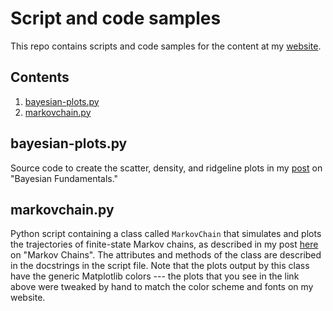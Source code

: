 # Script and code samples

This repo contains scripts and code samples for the content at my [website](https://mml.johnmyersmath.com).

## Contents

1. [bayesian-plots.py](https://github.com/jmyers7/project-scripts#bayesian-plotspy)
2. [markovchain.py](https://github.com/jmyers7/project-scripts##markovchainpy)

## bayesian-plots.py

Source code to create the scatter, density, and ridgeline plots in my [post](https://mml.johnmyersmath.com/probabilistic%20programming/2022/12/28/pp1.html) on "Bayesian Fundamentals."

## markovchain.py

Python script containing a class called `MarkovChain` that simulates and plots the trajectories of finite-state Markov chains, as described in my post [here](https://mml.johnmyersmath.com/probabilistic%20programming/2022/12/28/pp1.html) on "Markov Chains". The attributes and methods of the class are described in the docstrings in the script file. Note that the plots output by this class have the generic Matplotlib colors --- the plots that you see in the link above were tweaked by hand to match the color scheme and fonts on my website.